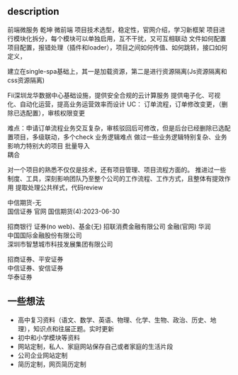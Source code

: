 ## description
前端微服务	乾坤	微前端
项目技术选型，稳定性，官网介绍，学习新框架
项目进行模块化拆分，每个模块可以单独启用，互不干扰，又可互相联动
文件如何配置项目配置，报错处理（插件和loader），项目之间如何传值、如何跳转，接口如何定义，

建立在single-spa基础上，其一是加载资源，第二是进行资源隔离(Js资源隔离和css资源隔离)

Fii深圳龙华数据中心基础设施，提供安全合规的云计算服务	提供电子化、可视化、自动化运营，提高业务运营效率而设计
UC： 订单流程，订单修改变更，（删除已选配置），审核权限变更

难点：申请订单流程业务交互复杂，审核驳回后可修改，但是后台已经删除已选配置项目，多级联动，多个check	业务逻辑难点
做过一些业务逻辑特别复杂、业务影响力特别大的项目
批量导入	
耦合

对一个项目的熟悉不仅仅是技术，还有项目管理、项目流程方面的。
推进过一些制度、工具，深刻影响团队乃至整个公司的工作流程、工作方式，且整体有提效作用	提取处理公共样式，代码review


中信期货-无  
国信证券	官网	国信期货(4):2023-06-30
  
招商银行	证券(no web)、基金(无)	招联消费金融有限公司			金融(官网)
华润  
中国国际金融股份有限公司  
深圳市智慧城市科技发展集团有限公司  

招商证券、平安证券  
中信证券、安信证券  
华泰证券




## 一些想法
+ 高中复习资料（语文、数学、英语、物理、化学、生物、政治、历史、地理），知识点和往届正题。实时更新
+ 初中和小学模块等资料
+ 网站定制，私人、家庭网站保存自己或者家庭的生活片段
+ 公司企业网站定制
+ 简历定制，网页简历定制


